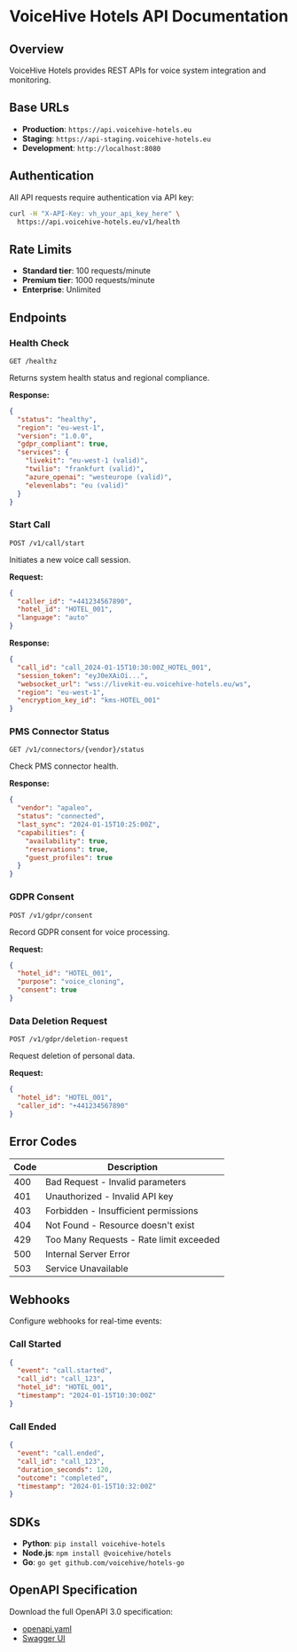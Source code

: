 # VoiceHive Hotels API Documentation

## Overview

VoiceHive Hotels provides REST APIs for voice system integration and monitoring.

## Base URLs

- **Production**: `https://api.voicehive-hotels.eu`
- **Staging**: `https://api-staging.voicehive-hotels.eu`
- **Development**: `http://localhost:8080`

## Authentication

All API requests require authentication via API key:

```bash
curl -H "X-API-Key: vh_your_api_key_here" \
  https://api.voicehive-hotels.eu/v1/health
```

## Rate Limits

- **Standard tier**: 100 requests/minute
- **Premium tier**: 1000 requests/minute
- **Enterprise**: Unlimited

## Endpoints

### Health Check
```
GET /healthz
```

Returns system health status and regional compliance.

**Response:**
```json
{
  "status": "healthy",
  "region": "eu-west-1",
  "version": "1.0.0",
  "gdpr_compliant": true,
  "services": {
    "livekit": "eu-west-1 (valid)",
    "twilio": "frankfurt (valid)",
    "azure_openai": "westeurope (valid)",
    "elevenlabs": "eu (valid)"
  }
}
```

### Start Call
```
POST /v1/call/start
```

Initiates a new voice call session.

**Request:**
```json
{
  "caller_id": "+441234567890",
  "hotel_id": "HOTEL_001",
  "language": "auto"
}
```

**Response:**
```json
{
  "call_id": "call_2024-01-15T10:30:00Z_HOTEL_001",
  "session_token": "eyJ0eXAiOi...",
  "websocket_url": "wss://livekit-eu.voicehive-hotels.eu/ws",
  "region": "eu-west-1",
  "encryption_key_id": "kms-HOTEL_001"
}
```

### PMS Connector Status
```
GET /v1/connectors/{vendor}/status
```

Check PMS connector health.

**Response:**
```json
{
  "vendor": "apaleo",
  "status": "connected",
  "last_sync": "2024-01-15T10:25:00Z",
  "capabilities": {
    "availability": true,
    "reservations": true,
    "guest_profiles": true
  }
}
```

### GDPR Consent
```
POST /v1/gdpr/consent
```

Record GDPR consent for voice processing.

**Request:**
```json
{
  "hotel_id": "HOTEL_001",
  "purpose": "voice_cloning",
  "consent": true
}
```

### Data Deletion Request
```
POST /v1/gdpr/deletion-request
```

Request deletion of personal data.

**Request:**
```json
{
  "hotel_id": "HOTEL_001",
  "caller_id": "+441234567890"
}
```

## Error Codes

| Code | Description |
|------|-------------|
| 400 | Bad Request - Invalid parameters |
| 401 | Unauthorized - Invalid API key |
| 403 | Forbidden - Insufficient permissions |
| 404 | Not Found - Resource doesn't exist |
| 429 | Too Many Requests - Rate limit exceeded |
| 500 | Internal Server Error |
| 503 | Service Unavailable |

## Webhooks

Configure webhooks for real-time events:

### Call Started
```json
{
  "event": "call.started",
  "call_id": "call_123",
  "hotel_id": "HOTEL_001",
  "timestamp": "2024-01-15T10:30:00Z"
}
```

### Call Ended
```json
{
  "event": "call.ended",
  "call_id": "call_123",
  "duration_seconds": 120,
  "outcome": "completed",
  "timestamp": "2024-01-15T10:32:00Z"
}
```

## SDKs

- **Python**: `pip install voicehive-hotels`
- **Node.js**: `npm install @voicehive/hotels`
- **Go**: `go get github.com/voicehive/hotels-go`

## OpenAPI Specification

Download the full OpenAPI 3.0 specification:
- [openapi.yaml](https://api.voicehive-hotels.eu/openapi.yaml)
- [Swagger UI](https://api.voicehive-hotels.eu/docs)
